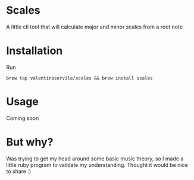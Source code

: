 # Scales

A little cli tool that will calculate major and minor scales from a root note

# Installation

Run 

`brew tap valentinaservile/scales && brew install scales`

# Usage

Coming soon

# But why?

Was trying to get my head around some basic music theory, so I made a little ruby program to validate my understanding. Thought it would be nice to share :)  